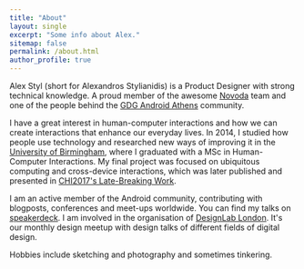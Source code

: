 ```yaml
---
title: "About"
layout: single
excerpt: "Some info about Alex."
sitemap: false
permalink: /about.html
author_profile: true
---
```


Alex Styl (short for Alexandros Stylianidis) is a Product Designer with strong technical knowledge. A proud member of the awesome [Novoda](https://www.novoda.com) team and one of the people behind the [GDG Android Athens](http://www.gdgandroidathens.com) community. 

I have a great interest in human-computer interactions and how we can create interactions that enhance our everyday lives. In 2014, I studied how people use technology and researched new ways of improving it in the [University of Birmingham](http://www.birmingham.ac.uk/index.aspx), where I graduated with a MSc in Human-Computer Interactions. My final project was focused on ubiquitous computing and cross-device interactions, which was later published and presented in [CHI2017's Late-Breaking Work](http://alexstyl.com/SenseBelt-A-Belt-Worn-Sensor-to-Support-Cross-Device-Interaction/).

I am an active member of the Android community, contributing with blogposts, conferences and meet-ups worldwide. You can find my talks on [speakerdeck](https://speakerdeck.com/alexstyl/). I am involved in the organisation of [DesignLab London](https://www.meetup.com/DesignLabLondon/). It's our monthly design meetup with design talks of different fields of digital design.

Hobbies include sketching and photography and sometimes tinkering.
